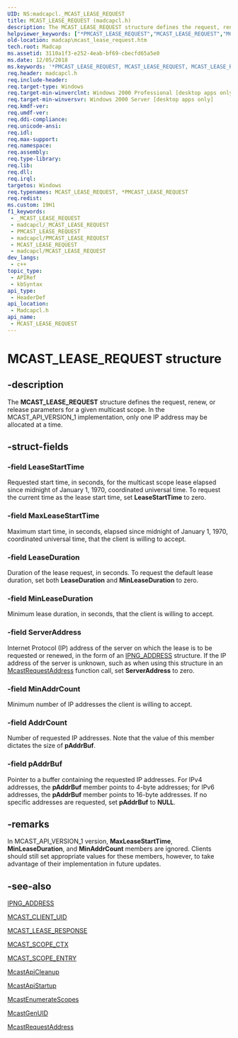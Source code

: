 ```yaml
---
UID: NS:madcapcl._MCAST_LEASE_REQUEST
title: MCAST_LEASE_REQUEST (madcapcl.h)
description: The MCAST_LEASE_REQUEST structure defines the request, renew, or release parameters for a given multicast scope. In the MCAST_API_VERSION_1 implementation, only one IP address may be allocated at a time.
helpviewer_keywords: ["*PMCAST_LEASE_REQUEST","MCAST_LEASE_REQUEST","MCAST_LEASE_REQUEST structure [MADCAP]","PMCAST_LEASE_REQUEST","PMCAST_LEASE_REQUEST structure pointer [MADCAP]","_mdhcp_mcast_lease_request","madcap.mcast_lease_request","madcapcl/MCAST_LEASE_REQUEST","madcapcl/PMCAST_LEASE_REQUEST"]
old-location: madcap\mcast_lease_request.htm
tech.root: Madcap
ms.assetid: 3110a1f3-e252-4eab-bf69-cbecfd65a5e0
ms.date: 12/05/2018
ms.keywords: '*PMCAST_LEASE_REQUEST, MCAST_LEASE_REQUEST, MCAST_LEASE_REQUEST structure [MADCAP], PMCAST_LEASE_REQUEST, PMCAST_LEASE_REQUEST structure pointer [MADCAP], _mdhcp_mcast_lease_request, madcap.mcast_lease_request, madcapcl/MCAST_LEASE_REQUEST, madcapcl/PMCAST_LEASE_REQUEST'
req.header: madcapcl.h
req.include-header: 
req.target-type: Windows
req.target-min-winverclnt: Windows 2000 Professional [desktop apps only]
req.target-min-winversvr: Windows 2000 Server [desktop apps only]
req.kmdf-ver: 
req.umdf-ver: 
req.ddi-compliance: 
req.unicode-ansi: 
req.idl: 
req.max-support: 
req.namespace: 
req.assembly: 
req.type-library: 
req.lib: 
req.dll: 
req.irql: 
targetos: Windows
req.typenames: MCAST_LEASE_REQUEST, *PMCAST_LEASE_REQUEST
req.redist: 
ms.custom: 19H1
f1_keywords:
 - _MCAST_LEASE_REQUEST
 - madcapcl/_MCAST_LEASE_REQUEST
 - PMCAST_LEASE_REQUEST
 - madcapcl/PMCAST_LEASE_REQUEST
 - MCAST_LEASE_REQUEST
 - madcapcl/MCAST_LEASE_REQUEST
dev_langs:
 - c++
topic_type:
 - APIRef
 - kbSyntax
api_type:
 - HeaderDef
api_location:
 - Madcapcl.h
api_name:
 - MCAST_LEASE_REQUEST
---
```


# MCAST_LEASE_REQUEST structure


## -description

The 
<b>MCAST_LEASE_REQUEST</b> structure defines the request, renew, or release parameters for a given multicast scope. In the MCAST_API_VERSION_1 implementation, only one IP address may be allocated at a time.

## -struct-fields

### -field LeaseStartTime

Requested start time, in seconds, for the multicast scope lease elapsed since midnight of January 1, 1970, coordinated universal time. To request the current time as the lease start time, set <b>LeaseStartTime</b> to zero.

### -field MaxLeaseStartTime

Maximum start time, in seconds, elapsed since midnight of January 1, 1970, coordinated universal time, that the client is willing to accept.

### -field LeaseDuration

Duration of the lease request, in seconds. To request the default lease duration, set both <b>LeaseDuration</b> and <b>MinLeaseDuration</b> to zero.

### -field MinLeaseDuration

Minimum lease duration, in seconds, that the client is willing to accept.

### -field ServerAddress

Internet Protocol (IP) address of the server on which the lease is to be requested or renewed, in the form of an 
<a href="/windows/desktop/api/madcapcl/ns-madcapcl-ipng_address">IPNG_ADDRESS</a> structure. If the IP address of the server is unknown, such as when using this structure in an 
<a href="/previous-versions/windows/desktop/api/madcapcl/nf-madcapcl-mcastrequestaddress">McastRequestAddress</a> function call, set <b>ServerAddress</b> to zero.

### -field MinAddrCount

Minimum number of IP addresses the client is willing to accept.

### -field AddrCount

Number of requested IP addresses. Note that the value of this member dictates the size of <b>pAddrBuf</b>.

### -field pAddrBuf

Pointer to a buffer containing the requested IP addresses. For IPv4 addresses, the <b>pAddrBuf</b> member points to 4-byte addresses; for IPv6 addresses, the <b>pAddrBuf</b> member points to 16-byte addresses. If no specific addresses are requested, set <b>pAddrBuf</b> to <b>NULL</b>.

## -remarks

In MCAST_API_VERSION_1 version, <b>MaxLeaseStartTime</b>, <b>MinLeaseDuration</b>, and <b>MinAddrCount</b> members are ignored. Clients should still set appropriate values for these members, however, to take advantage of their implementation in future updates.

## -see-also

<a href="/windows/desktop/api/madcapcl/ns-madcapcl-ipng_address">IPNG_ADDRESS</a>



<a href="/windows/desktop/api/madcapcl/ns-madcapcl-mcast_client_uid">MCAST_CLIENT_UID</a>



<a href="/windows/desktop/api/madcapcl/ns-madcapcl-mcast_lease_response">MCAST_LEASE_RESPONSE</a>



<a href="/windows/desktop/api/madcapcl/ns-madcapcl-mcast_scope_ctx">MCAST_SCOPE_CTX</a>



<a href="/windows/desktop/api/madcapcl/ns-madcapcl-mcast_scope_entry">MCAST_SCOPE_ENTRY</a>



<a href="/previous-versions/windows/desktop/api/madcapcl/nf-madcapcl-mcastapicleanup">McastApiCleanup</a>



<a href="/previous-versions/windows/desktop/api/madcapcl/nf-madcapcl-mcastapistartup">McastApiStartup</a>



<a href="/previous-versions/windows/desktop/api/madcapcl/nf-madcapcl-mcastenumeratescopes">McastEnumerateScopes</a>



<a href="/previous-versions/windows/desktop/api/madcapcl/nf-madcapcl-mcastgenuid">McastGenUID</a>



<a href="/previous-versions/windows/desktop/api/madcapcl/nf-madcapcl-mcastrequestaddress">McastRequestAddress</a>